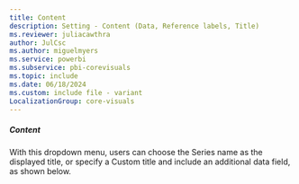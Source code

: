 ```yaml
---
title: Content
description: Setting - Content (Data, Reference labels, Title)
ms.reviewer: juliacawthra
author: JulCsc
ms.author: miguelmyers
ms.service: powerbi
ms.subservice: pbi-corevisuals
ms.topic: include
ms.date: 06/18/2024
ms.custom: include file - variant
LocalizationGroup: core-visuals
---
```

##### Content

With this dropdown menu, users can choose the Series name as the displayed title, or specify a Custom title and include an additional data field, as shown below.
